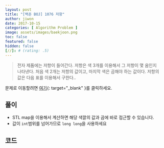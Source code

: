 ```yaml
---
layout: post
title: "[백준 BOJ] 1076 저항"
author: jiwon
date: 2017-10-15
categories: [ Algorithm Problem ]
image: assets/images/baekjoon.png
toc: false
featured: false
hidden: false
[//]: # (rating: .5)
---
```


> 전자 제품에는 저항이 들어간다. 저항은 색 3개를 이용해서 그 저항이 몇 옴인지 나타낸다. 처음 색 2개는 저항의 값이고, 마지막 색은 곱해야 하는 값이다. 저항의 값은 다음 표를 이용해서 구한다..

문제로 이동할려면 [여기](https://www.acmicpc.net/problem/1076){: target="_blank" }를 클릭하세요.

## 풀이

- STL map을 이용해서 계산하면 해당 색깔의 값과 곱에 바로 접근할 수 있습니다.
- 값이 `int`범위를 넘어가므로 `long long`을 사용하세요


## 코드  


<script src="https://gist.github.com/jiwondh/d24d221a26c1ce2ec34de18584c28de8.js"></script>









